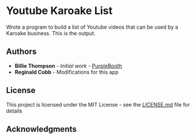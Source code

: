 # Youtube Karoake List 

Wrote a program to build a list of Youtube videos that can be used by a Karoake business.  This is the output.   



## Authors

* **Billie Thompson** - *Initial work* - [PurpleBooth](https://github.com/PurpleBooth)
* **Reginald Cobb** - Modifications for this app


## License

This project is licensed under the MIT License - see the [LICENSE.md](LICENSE.md) file for details

## Acknowledgments





